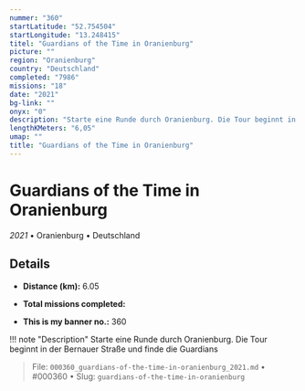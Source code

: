 ```yaml
---
nummer: "360"
startLatitude: "52.754504"
startLongitude: "13.248415"
titel: "Guardians of the Time in Oranienburg"
picture: ""
region: "Oranienburg"
country: "Deutschland"
completed: "7986"
missions: "18"
date: "2021"
bg-link: ""
onyx: "0"
description: "Starte eine Runde durch Oranienburg. Die Tour beginnt in der Bernauer Straße und finde die Guardians"
lengthKMeters: "6,05"
umap: ""
title: "Guardians of the Time in Oranienburg"
---
```

# Guardians of the Time in Oranienburg

*2021* • Oranienburg • Deutschland



## Details
- **Distance (km):** 6.05

- **Total missions completed:** 
- **This is my banner no.:** 360


!!! note "Description"
    Starte eine Runde durch Oranienburg. Die Tour beginnt in der Bernauer Straße und finde die Guardians




> File: `000360_guardians-of-the-time-in-oranienburg_2021.md` • #000360 • Slug: `guardians-of-the-time-in-oranienburg`
